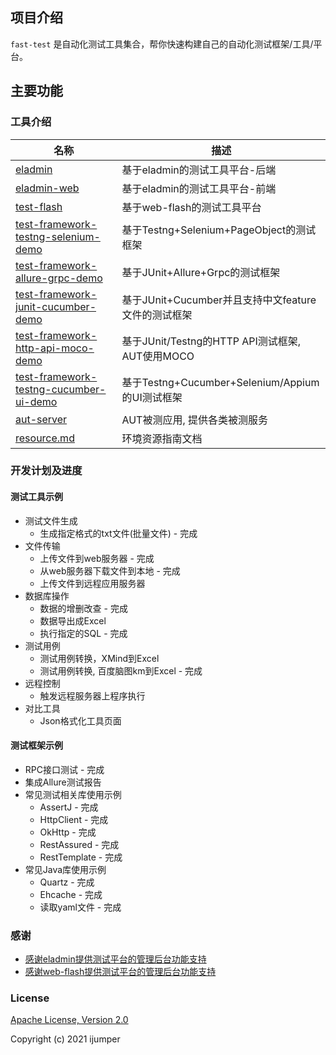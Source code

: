 ## 项目介绍
`fast-test` 是自动化测试工具集合，帮你快速构建自己的自动化测试框架/工具/平台。


## 主要功能
### 工具介绍
| 名称                                                  | 描述                                                  |
| ------------------------------------------------------------ | ------------------------------------------------------------ |
| [eladmin](./eladmin)                         | 基于eladmin的测试工具平台-后端                                |
| [eladmin-web](./eladmin-web)                         | 基于eladmin的测试工具平台-前端                                |
| [test-flash](./test-flash)                         | 基于web-flash的测试工具平台                                |
| [test-framework-testng-selenium-demo](./test-framework-testng-selenium-demo)       | 基于Testng+Selenium+PageObject的测试框架                             |
| [test-framework-allure-grpc-demo](./test-framework-allure-grpc-demo)       | 基于JUnit+Allure+Grpc的测试框架                             |
| [test-framework-junit-cucumber-demo](./test-framework-junit-cucumber-demo)       | 基于JUnit+Cucumber并且支持中文feature文件的测试框架                             |
| [test-framework-http-api-moco-demo](./test-framework-http-api-moco-demo)       | 基于JUnit/Testng的HTTP API测试框架, AUT使用MOCO                             |
| [test-framework-testng-cucumber-ui-demo](./test-framework-testng-cucumber-ui-demo)       | 基于Testng+Cucumber+Selenium/Appium的UI测试框架                             |
| [aut-server](./aut-server)                         | AUT被测应用, 提供各类被测服务                                |
| [resource.md](./resource.md)                         | 环境资源指南文档                              |

### 开发计划及进度

#### 测试工具示例
- 测试文件生成
    - 生成指定格式的txt文件(批量文件) - 完成
- 文件传输
    - 上传文件到web服务器 - 完成
    - 从web服务器下载文件到本地 - 完成
    - 上传文件到远程应用服务器
- 数据库操作
    - 数据的增删改查 - 完成
    - 数据导出成Excel
    - 执行指定的SQL - 完成
- 测试用例
    - 测试用例转换，XMind到Excel 
    - 测试用例转换, 百度脑图km到Excel - 完成
- 远程控制
    - 触发远程服务器上程序执行
- 对比工具
    - Json格式化工具页面

#### 测试框架示例
- RPC接口测试 - 完成
- 集成Allure测试报告
- 常见测试相关库使用示例
  - AssertJ - 完成
  - HttpClient - 完成
  - OkHttp - 完成
  - RestAssured - 完成
  - RestTemplate - 完成
- 常见Java库使用示例
  - Quartz - 完成
  - Ehcache - 完成
  - 读取yaml文件 - 完成

### 感谢
- [感谢eladmin提供测试平台的管理后台功能支持](https://github.com/elunez/eladmin)
- [感谢web-flash提供测试平台的管理后台功能支持](https://github.com/enilu/web-flash)

### License
[Apache License, Version 2.0](https://opensource.org/licenses/Apache-2.0)

Copyright (c) 2021 ijumper